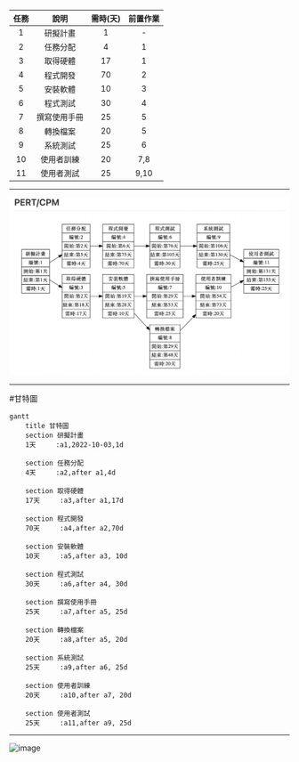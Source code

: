 
| **任務** | **說明** | **需時(天)**| **前置作業** |
|:--:|:----:|:---:|:---:|
| 1 | 研擬計畫 | 1 | - |
| 2 | 任務分配 | 4 | 1 |
| 3 | 取得硬體 | 17 | 1 |
| 4 | 程式開發 | 70 | 2 |
| 5 | 安裝軟體 | 10 | 3 |
| 6 | 程式測試 | 30 | 4 |
| 7 | 撰寫使用手冊 | 25 | 5 |
| 8 | 轉換檔案 | 20 | 5 |
| 9 | 系統測試 | 25 | 6 |
| 10 | 使用者訓練 | 20 | 7,8 |
| 11 | 使用者測試 | 25 | 9,10 |

***
![image](PERT.png)

***
#甘特圖
```mermaid
gantt    
    title 甘特圖
    section 研擬計畫
    1天     :a1,2022-10-03,1d
    
    section 任務分配
    4天     :a2,after a1,4d
    
    section 取得硬體
    17天     :a3,after a1,17d
    
    section 程式開發
    70天     :a4,after a2,70d
    
    section 安裝軟體
    10天     :a5,after a3, 10d
    
    section 程式測試
    30天     :a6,after a4, 30d
    
    section 撰寫使用手冊
    25天     :a7,after a5, 25d
    
    section 轉換檔案
    20天     :a8,after a5, 20d
    
    section 系統測試
    25天     :a9,after a6, 25d
    
    section 使用者訓練
    20天     :a10,after a7, 20d
    
    section 使用者測試
    25天     :a11,after a9, 25d
```


***
![image]()
